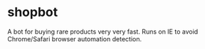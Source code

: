 # shopbot
A bot for buying rare products very very fast. Runs on IE to avoid Chrome/Safari browser automation detection. 
